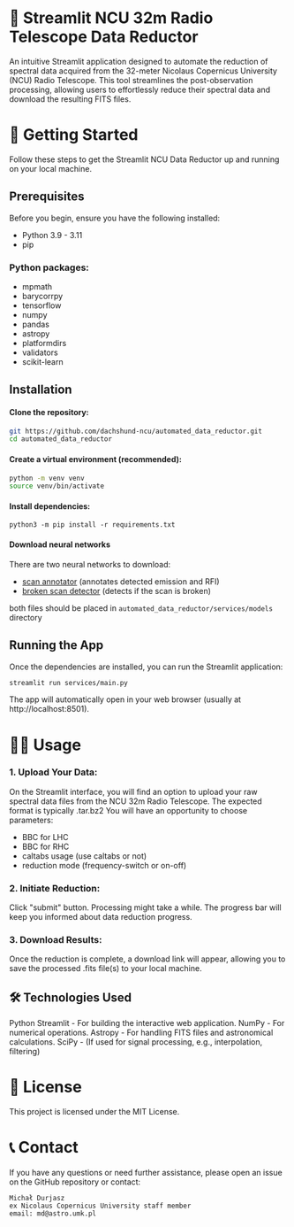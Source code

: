 # 🌌 Streamlit NCU 32m Radio Telescope Data Reductor
An intuitive Streamlit application designed to automate the reduction of spectral data acquired from the 32-meter Nicolaus Copernicus University (NCU) Radio Telescope. This tool streamlines the post-observation processing, allowing users to effortlessly reduce their spectral data and download the resulting FITS files.

# 🚀 Getting Started
Follow these steps to get the Streamlit NCU Data Reductor up and running on your local machine.

## Prerequisites
Before you begin, ensure you have the following installed:

- Python 3.9 - 3.11
- pip
### Python packages:
- mpmath
- barycorrpy
- tensorflow
- numpy
- pandas
- astropy
- platformdirs
- validators
- scikit-learn

## Installation
#### Clone the repository:

```bash
git https://github.com/dachshund-ncu/automated_data_reductor.git
cd automated_data_reductor
```

#### Create a virtual environment (recommended):

```bash
python -m venv venv
source venv/bin/activate
```

#### Install dependencies:

```bashh
python3 -m pip install -r requirements.txt
```

#### Download neural networks
There are two neural networks to download:
- [scan annotator](https://1drv.ms/u/c/d2d66109782dab7c/EQj0lxkBmNtBmAwfmvURFkEBkhPAxDzdDH8LYheI2e7ShQ?e=6tl2Ah) (annotates detected emission and RFI)
- [broken scan detector](https://1drv.ms/u/c/d2d66109782dab7c/Ef8rK_u_yAJNnGFMR1b1DLIBPBgZOumrO5aOm1ge4YdUvQ?e=pqfl23) (detects if the scan is broken)

both files should be placed in ```automated_data_reductor/services/models``` directory

## Running the App
Once the dependencies are installed, you can run the Streamlit application:

```bash
streamlit run services/main.py
```
The app will automatically open in your web browser (usually at http://localhost:8501).

# 👨‍💻 Usage
### 1. Upload Your Data:

On the Streamlit interface, you will find an option to upload your raw spectral data files from the NCU 32m Radio Telescope. 
The expected format is typically .tar.bz2
You will have an opportunity to choose parameters:
- BBC for LHC
- BBC for RHC
- caltabs usage (use caltabs or not)
- reduction mode (frequency-switch or on-off)

### 2. Initiate Reduction: 

Click "submit" button. Processing might take a while. The progress bar will keep you informed about data reduction progress.


### 3. Download Results: 

Once the reduction is complete, a download link will appear, allowing you to save the processed .fits file(s) to your local machine.

## 🛠️ Technologies Used
Python
Streamlit - For building the interactive web application.
NumPy - For numerical operations.
Astropy - For handling FITS files and astronomical calculations.
SciPy - (If used for signal processing, e.g., interpolation, filtering)

# 📄 License
This project is licensed under the MIT License.

# 📞 Contact
If you have any questions or need further assistance, please open an issue on the GitHub repository or contact:
```
Michał Durjasz
ex Nicolaus Copernicus University staff member
email: md@astro.umk.pl
```
